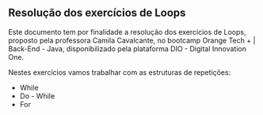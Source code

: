 ## Resolução dos exercícios de Loops

Este documento tem por finalidade a resolução dos exercícios de Loops, proposto pela professora Camila Cavalcante, no bootcamp Orange Tech + | Back-End - Java, disponibilizado pela plataforma DIO - Digital Innovation One.

Nestes exercícios vamos trabalhar com as estruturas de repetições:

- While
- Do - While
- For